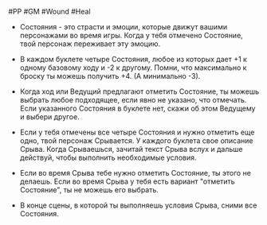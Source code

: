 #PP #GM #Wound #Heal 


- Состояния - это страсти и эмоции, которые движут вашими персонажами во время игры. Когда у тебя отмечено Состояние, твой персонаж переживает эту эмоцию.

- В каждом буклете четыре Состояния, любое из которых дает +1 к одному базовому ходу и -2 к другому. Помни, что максимально к броску ты можешь получить +4. (А минимально -3).

- Когда ход или Ведущий предлагают отметить Состояние, ты можешь выбрать любое подходящее, если явно не указано, что отмечать. Если указанного Состояния в буклете нет, скажи об этом Ведущему и выбери другое.

- Если у тебя отмечены все четыре Состояния и нужно отметить еще одно, твой персонаж Срывается. У каждого буклета свое описание Срыва. Когда Срываешься, зачитай текст Срыва вслух и дальше действуй, чтобы выполнить необходимые условия.

- Если во время Срыва тебе нужно отметить Состояние, ты этого не делаешь. Если во время Срыва у тебя есть вариант "отметить Состояние", ты не можешь его выбрать.

- В конце сцены, в которой ты выполняешь условия Срыва, сними все Состояния.
